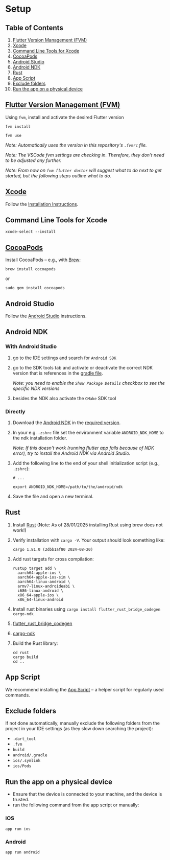 # Setup

## Table of Contents

1. [Flutter Version Management (FVM)](#flutter-version-management--fvm-)
2. [Xcode](#xcode)
3. [Command Line Tools for Xcode](#command-line-tools-for-xcode)
4. [CocoaPods](#cocoapods)
5. [Android Studio](#android-studio)
6. [Android NDK](#android-ndk)
7. [Rust](#rust) 
8. [App Script](#android-ndk)
9. [Exclude folders](#exclude-folders)
10. [Run the app on a physical device](#run-the-app-on-a-physical-device)

## [Flutter Version Management (FVM)](https://fvm.app/)

Using `fvm`, install and activate the desired Flutter version
 
```shell
fvm install
```

```shell
fvm use
```

_Note: Automatically uses the version in this repository's `.fvmrc` file._

_Note: The VSCode fvm settings are checking in. Therefore, they don't need to be adjusted any further._
 
_Note: From now on `fvm flutter doctor` will suggest what to do next to get started, but the following steps outline what to do._

## [Xcode](https://developer.apple.com/xcode/)

Follow the [Installation Instructions](https://developer.apple.com/documentation/safari-developer-tools/installing-xcode-and-simulators).

## Command Line Tools for Xcode

```shell
xcode-select --install
```

## [CocoaPods](https://guides.cocoapods.org/using/getting-started.html)

Install CocoaPods – e.g., with [Brew](https://formulae.brew.sh/formula/cocoapods):

```shell
brew install cocoapods
```

or

```shell
sudo gem install cocoapods
```

## Android Studio

Follow the [Android Studio](https://developer.android.com/studio/) instructions.

## Android NDK

### With Android Studio

1. go to the IDE settings and search for `Android SDK`
2. go to the SDK tools tab and activate or deactivate the correct NDK version that is references in the [gradle file](../android/app/build.gradle).

   _Note: you need to enable the `Show Package Details` checkbox to see the specific NDK versions_

3. besides the NDK also activate the `CMake` SDK tool

### Directly

1. Download the [Android NDK](https://developer.android.com/ndk/downloads/) in the [required version](../android/app/build.gradle).
2. In your e.g. `.zshrc` file set the environment variable `ANDROID_NDK_HOME` to the ndk installation folder.

   _Note: If this doesn't work (running flutter app fails because of NDK error), try to install the Android NDK via Android Studio._

3. Add the following line to the end of your shell initialization script (e.g., `.zshrc`):

   ```
   # ...
  
   export ANDROID_NDK_HOME=/path/to/the/android/ndk
   ```

4. Save the file and open a new terminal.

## Rust

1. Install [Rust](https://www.rust-lang.org/tools/install) (Note: As of 28/01/2025 installing Rust using brew does not work!)
2. Verify installation with `cargo -V`. Your output should look something like:

   ```
   cargo 1.81.0 (2dbb1af80 2024-08-20)
   ```

3. Add rust targets for cross compilation:

   ```
   rustup target add \
     aarch64-apple-ios \
     aarch64-apple-ios-sim \
     aarch64-linux-android \
     armv7-linux-androideabi \
     i686-linux-android \
     x86_64-apple-ios \
     x86_64-linux-android
   ```

4. Install rust binaries using `cargo install flutter_rust_bridge_codegen cargo-ndk`
5. [flutter_rust_bridge_codegen](https://crates.io/crates/flutter_rust_bridge_codegen/1.69.0)
6. [cargo-ndk](https://crates.io/crates/cargo-ndk/3.0.0)
7. Build the Rust library:

   ```
   cd rust
   cargo build
   cd ..
   ```

## App Script

We recommend installing the [App Script](app-script.md) – a helper script for regularly used commands.

## Exclude folders

If not done automatically, manually exclude the following folders from the project in your IDE settings (as they slow down searching the project):

- `.dart_tool`
- `.fvm`
- `build`
- `android/.gradle`
- `ios/.symlink`
- `ios/Pods`

## Run the app on a physical device

- Ensure that the device is connected to your machine, and the device is trusted.
- run the following command from the app script or manually:

### iOS
```shell
app run ios
```

### Android
```shell
app run android
```
